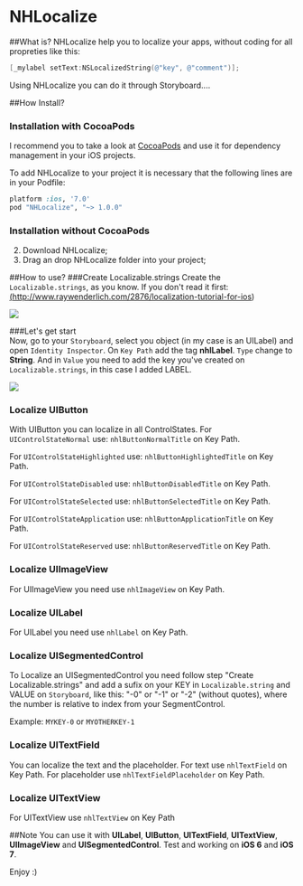 NHLocalize
==========

##What is?
NHLocalize help you to localize your apps, without coding for all propreties like this:

```objective-c
[_mylabel setText:NSLocalizedString(@"key", @"comment")];
```

Using NHLocalize you can do it through Storyboard....

##How Install?


### Installation with CocoaPods

I recommend you to take a look at [CocoaPods](http://cocoapods.org) and use it for dependency management in your iOS projects.

To add NHLocalize to your project it is necessary that the following lines are in your Podfile:

```ruby
platform :ios, '7.0'
pod "NHLocalize", "~> 1.0.0"
```

### Installation without CocoaPods

  2. Download NHLocalize;
  1. Drag an drop NHLocalize folder into your project;


##How to use?
###Create Localizable.strings
Create the `Localizable.strings`, as you know. If you don't read it first: <a href>(http://www.raywenderlich.com/2876/localization-tutorial-for-ios)</a>
  
  <img src="https://github.com/nthegedus/NHLocalize/blob/master/Example/NHLocalize/Localizable.png?raw=true"/>


###Let's get start  
Now, go to your `Storyboard`, select you object (in my case is an UILabel) and open `Identity Inspector`.
  On `Key Path` add the tag <b>nhlLabel</b>. `Type` change to <b>String</b>. And in `Value` you need to add the key you've created on `Localizable.strings`, in this case I added LABEL.

  <img src="https://github.com/nthegedus/NHLocalize/blob/master/Example/NHLocalize/User%20Defined.png?raw=true"/>
  
  
### Localize UIButton
With UIButton you can localize in all ControlStates.
For `UIControlStateNormal` use: `nhlButtonNormalTitle` on Key Path.

For `UIControlStateHighlighted` use: `nhlButtonHighlightedTitle` on Key Path.

For `UIControlStateDisabled` use: `nhlButtonDisabledTitle` on Key Path.

For `UIControlStateSelected` use: `nhlButtonSelectedTitle` on Key Path. 

For `UIControlStateApplication` use: `nhlButtonApplicationTitle` on Key Path.

For `UIControlStateReserved` use: `nhlButtonReservedTitle` on Key Path.
  
### Localize UIImageView
For UIImageView you need use `nhlImageView` on Key Path.
  
### Localize UILabel
For UILabel you need use `nhlLabel` on Key Path.
  
### Localize UISegmentedControl
To Localize an UISegmentedControl you need follow step "Create Localizable.strings" and add a sufix on your KEY in `Localizable.string` and VALUE on `Storyboard`, like this: "-0" or "-1" or "-2" (without quotes), where the number is relative to index from your SegmentControl.
  
Example: `MYKEY-0` or `MYOTHERKEY-1`
  
### Localize UITextField
You can localize the text and the placeholder.
For text use `nhlTextField` on Key Path.
For placeholder use `nhlTextFieldPlaceholder` on Key Path.
  
### Localize UITextView
For UITextView use `nhlTextView` on Key Path

##Note
You can use it with <b>UILabel</b>, <b>UIButton</b>, <b>UITextField</b>, <b>UITextView</b>, <b>UIImageView</b> and <b>UISegmentedControl</b>.
Test and working on <b>iOS 6</b> and <b>iOS 7</b>.
  
Enjoy :)
